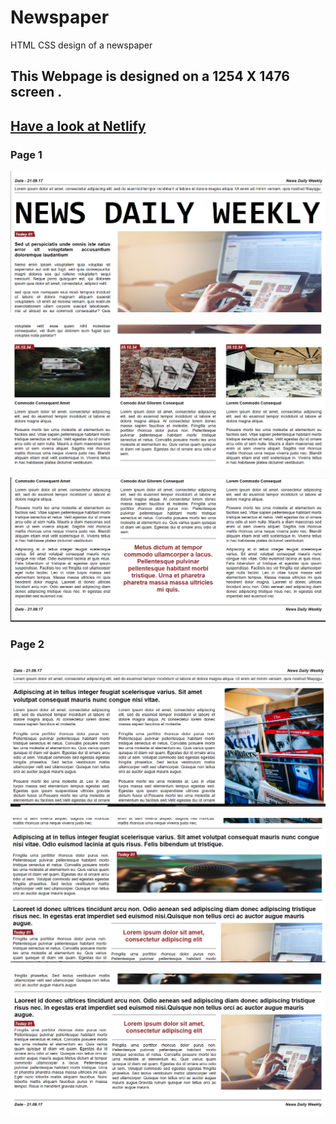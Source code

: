 # Newspaper
 HTML CSS design of a newspaper
## This Webpage is designed on a 1254 X 1476 screen .
## <a href="https://elated-meninsky-27fe32.netlify.app"><b>Have a look at Netlify</b></a>
### Page 1
<p align="center">
  <img src="Newspaper 1 result/newspaper1 (1) .PNG">
</p>
<p align="center">
  <img src="Newspaper 1 result/newspaper1 (2).PNG">
</p>
<p align="center">
  <img src="Newspaper 1 result/newspaper1 (3).PNG">
</p>

### Page 2
<p align="center">
  <img src="Newspaper 2 result/newspaper 2 (1)PNG.PNG">
</p>
<p align="center">
  <img src="Newspaper 2 result/newspaper 2 (2)PNG.PNG">
</p>
<p align="center">
  <img src="Newspaper 2 result/newspaper 2 (3).PNG">
</p>

